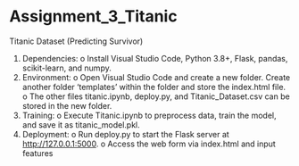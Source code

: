 # Assignment_3_Titanic
Titanic Dataset (Predicting Survivor)

1.	Dependencies:
o	 Install Visual Studio Code, Python 3.8+, Flask, pandas, scikit-learn, and numpy.
2.	Environment: 
o	Open Visual Studio Code and create a new folder. Create another folder ‘templates’ within the folder and store the index.html file.
o	The other files titanic.ipynb, deploy.py, and Titanic_Dataset.csv can be stored in the new folder.
3.	Training:
o	Execute Titanic.ipynb to preprocess data, train the model, and save it as titanic_model.pkl.
4.	Deployment:
o	Run deploy.py to start the Flask server at http://127.0.0.1:5000.
o	Access the web form via index.html and input features 
